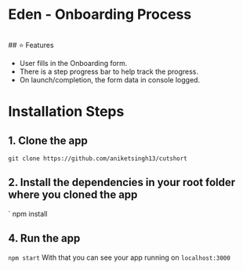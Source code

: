 # Eden - Onboarding Process 

<br/>
## ⭐ Features

- User fills in the Onboarding form.
- There is a step progress bar to help track the progress.
- On launch/completion, the form data in console logged.


 # Installation Steps
 ##  1. Clone the app
 `
 git clone https://github.com/aniketsingh13/cutshort
 `
 ## 2. Install the dependencies in your root folder where you cloned the app
 `
npm install

## 4. Run the app
`
npm start
`
With that you can see your app running on `localhost:3000`

 
